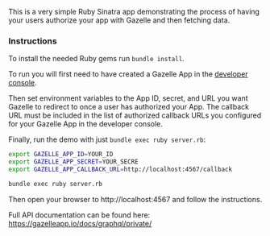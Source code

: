 This is a very simple Ruby Sinatra app demonstrating the process of having your
users authorize your app with Gazelle and then fetching data.

### Instructions

To install the needed Ruby gems run `bundle install`.

To run you will first need to have created a Gazelle App in the
[developer console](https://gazelleapp.io/developer).

Then set environment variables to the App ID, secret, and URL you want Gazelle
to redirect to once a user has authorized your App. The callback URL must be
included in the list of authorized callback URLs you configured for your
Gazelle App in the developer console.

Finally, run the demo with just `bundle exec ruby server.rb`:

```bash
export GAZELLE_APP_ID=YOUR_ID
export GAZELLE_APP_SECRET=YOUR_SECRE
export GAZELLE_APP_CALLBACK_URL=http://localhost:4567/callback

bundle exec ruby server.rb
```

Then open your browser to http://localhost:4567 and follow the instructions.

Full API documentation can be found here: https://gazelleapp.io/docs/graphql/private/

